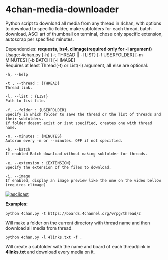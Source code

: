 # 4chan-media-downloader
Python script to download all media from any thread in 4chan, with options to download to specific folder, make subfolders for each thread, batch download, ASCI art of thumbnail on terminal, chose only specific extension, autoscrap per specified minutes.

Dependencies: **requests, bs4, climage(required only for -i argument)** \
Usage:  4chan.py [-h] (-t THREAD || -l LIST) [-f USERFOLDER] [-m MINUTES] [-b BATCH] [-i IMAGE] \
Requires at least Thread(-t) or List(-l) argument, all else are optional.

    -h, --help
    
    -t , --thread : {THREAD}
    Thread link.
    
    -l, --list : {LIST}
    Path to list file.
  
    -f, --folder : {USERFOLDER}
    Specify in which folder to save the thread or the list of threads and their subfolders. 
    If folder doesnt exist or isnt specified, creates one with thread name.

    -m, --minutes : {MINUTES}
    Autorun every -m or --minutes. OFF if not specified.
  
    -b, --batch 
    If enabled Batch download without making subfolder for threads.

    -e, --extension : {EXTENSION}
    Specify the extension of the files to download.

    -i, --image
    If enabled, display an image preview like the one on the video bellow (requires climage)

[![asciicast](https://asciinema.org/a/7X66gWWSMufdCgkLVdT9100qi.svg)](https://asciinema.org/a/7X66gWWSMufdCgkLVdT9100qi)

**Examples:**

    python 4chan.py -t https://boards.4channel.org/vrpg/thread/2
Will make a folder on the current directory with thread name and then download all media from thread.

    python 4chan.py -l 4links.txt -f .
Will create a subfolder with the name and board of each thread/link in **4links.txt** and download every media on it.